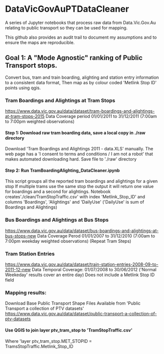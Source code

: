 # DataVicGovAuPTDataCleaner
A series of Jupyter notebooks that process raw data from Data.Vic.Gov.Au relating to public transport so they can be used for mapping.

This github also provides an audit trail to document my assumptions and to ensure the maps are reproducible.

## Goal 1: A "Mode Agnostic" ranking of Public Transport stops.
Convert bus, tram and train boarding, alighting and station entry information to a consistent data format,
Then map as by colour coded 'Metlink Stop ID' points using qgis.


### Tram Boardings and Alightings at Tram Stops
https://www.data.vic.gov.au/data/dataset/tram-boardings-and-alightings-at-tram-stops-2015
Data Coverage period 01/01/2011 to 31/12/2011 (7:00am to 7:00pm weighted observations)

#### Step 1: Download raw tram boarding data, save a local copy in ./raw directory
Download 'Tram Boardings and Alightings 2011 - data.XLS' manually.
The web page has a 'I consent to terms and conditions / I am not a robot' that makes automated downloading hard.
Save file to './raw' directory

#### Step 2: Run TramBoardingAlighting_DataCleaner.ipynb
This script groups all the reported tram boardings and alightings for a given stop
If multiple trams use the same stop the output it will return one value for boardings and a second for alightings.
Notebook creates'./clean/TramStopTraffic.csv' with index 'Metlink_Stop_ID' and columns 'Boardings', 'Alightings' and 'DailyUse' ('DailyUse' is sum of Boardings and Alightings)

### Bus Boardings and Alightings at Bus Stops
https://www.data.vic.gov.au/data/dataset/bus-boardings-and-alightings-at-bus-stops-new
Data Coverage Perod 01/01/2007 to 31/12/2010 (7:00am to 7:00pm weekday weighted observations)
(Repeat Tram Steps)

### Tram Station Entries
https://www.data.vic.gov.au/data/dataset/train-station-entries-2008-09-to-2011-12-new
Data Temporal Coverage:	01/07/2008 to 30/06/2012  ('Normal Weekeday' results cover an entire day)
Does not include a Metlink Stop ID field

### Mapping results:
Download Base Public Transport Shape Files
Available from 'Public Transport a collection of PTV datasets'
https://www.data.vic.gov.au/data/dataset/public-transport-a-collection-of-ptv-datasets

#### Use QGIS to join layer ptv_tram_stop to 'TramStopTraffic.csv'
Where 'layer ptv_tram_stop.MET_STOPID = TramsStopTraffic.Metlink_Stop_ID
